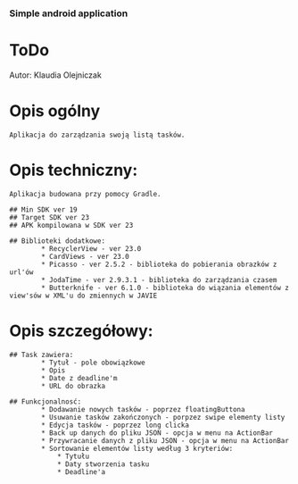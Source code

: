 ### Simple android application

# ToDo

Autor:
Klaudia Olejniczak

# Opis ogólny

	Aplikacja do zarządzania swoją listą tasków.
			
# Opis techniczny:

	Aplikacja budowana przy pomocy Gradle.
	
	## Min SDK ver 19
	## Target SDK ver 23
	## APK kompilowana w SDK ver 23
	
	## Biblioteki dodatkowe:
			* RecyclerView - ver 23.0
			* CardViews - ver 23.0
			* Picasso - ver 2.5.2 - biblioteka do pobierania obrazków z url'ów
			* JodaTime - ver 2.9.3.1 - biblioteka do zarządzania czasem
			* Butterknife - ver 6.1.0 - biblioteka do wiązania elementów z view'sów w XML'u do zmiennych w JAVIE
			
# Opis szczegółowy:

	## Task zawiera:
			* Tytuł - pole obowiązkowe
			* Opis
			* Date z deadline'm
			* URL do obrazka
			
	## Funkcjonalnosć:
			* Dodawanie nowych tasków - poprzez floatingButtona
			* Usuwanie tasków zakończonych - porpzez swipe elementy listy
			* Edycja tasków - poprzez long clicka
			* Back up danych do pliku JSON - opcja w menu na ActionBar
			* Przywracanie danych z pliku JSON - opcja w menu na ActionBar
			* Sortowanie elementów listy według 3 kryteriów:
				* Tytułu
				* Daty stworzenia tasku
				* Deadline'a
			
			

